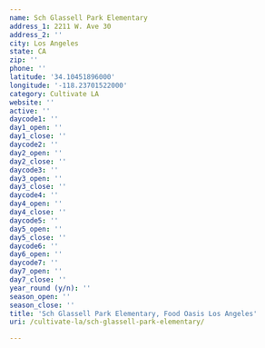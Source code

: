 ```yaml
---
name: Sch Glassell Park Elementary
address_1: 2211 W. Ave 30
address_2: ''
city: Los Angeles
state: CA
zip: ''
phone: ''
latitude: '34.10451896000'
longitude: '-118.23701522000'
category: Cultivate LA
website: ''
active: ''
daycode1: ''
day1_open: ''
day1_close: ''
daycode2: ''
day2_open: ''
day2_close: ''
daycode3: ''
day3_open: ''
day3_close: ''
daycode4: ''
day4_open: ''
day4_close: ''
daycode5: ''
day5_open: ''
day5_close: ''
daycode6: ''
day6_open: ''
daycode7: ''
day7_open: ''
day7_close: ''
year_round (y/n): ''
season_open: ''
season_close: ''
title: 'Sch Glassell Park Elementary, Food Oasis Los Angeles'
uri: /cultivate-la/sch-glassell-park-elementary/

---
```

